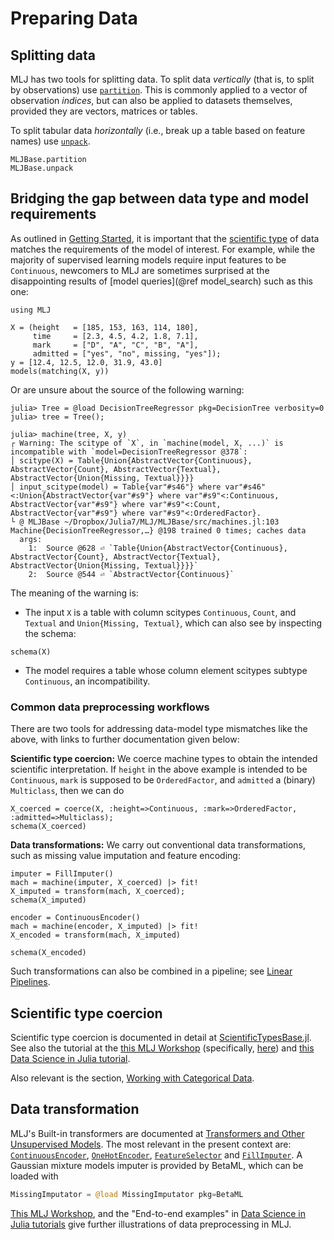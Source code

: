 # Preparing Data

## Splitting data

MLJ has two tools for splitting data. To split data *vertically* (that is,
to split by observations) use [`partition`](@ref). This is commonly applied to
a vector of observation *indices*, but can also be applied to datasets
themselves, provided they are vectors, matrices or tables.

To split tabular data *horizontally* (i.e., break up a table based on
feature names) use [`unpack`](@ref).

```@docs
MLJBase.partition
MLJBase.unpack
```

## Bridging the gap between data type and model requirements

As outlined in [Getting Started](@ref), it is important that the
[scientific type](https://github.com/JuliaAI/ScientificTypesBase.jl) of
data matches the requirements of the model of interest. For example,
while the majority of supervised learning models require input
features to be `Continuous`, newcomers to MLJ are sometimes
surprised at the disappointing results of [model queries](@ref
model_search) such as this one:

```@setup poot
using MLJ
```
```@example poot
X = (height   = [185, 153, 163, 114, 180],
     time     = [2.3, 4.5, 4.2, 1.8, 7.1],
     mark     = ["D", "A", "C", "B", "A"],
     admitted = ["yes", "no", missing, "yes"]);
y = [12.4, 12.5, 12.0, 31.9, 43.0]
models(matching(X, y))
```

Or are unsure about the source of the following warning:

```julia-repl
julia> Tree = @load DecisionTreeRegressor pkg=DecisionTree verbosity=0
julia> tree = Tree();

julia> machine(tree, X, y)
┌ Warning: The scitype of `X`, in `machine(model, X, ...)` is incompatible with `model=DecisionTreeRegressor @378`:
│ scitype(X) = Table{Union{AbstractVector{Continuous}, AbstractVector{Count}, AbstractVector{Textual}, AbstractVector{Union{Missing, Textual}}}}
│ input_scitype(model) = Table{var"#s46"} where var"#s46"<:Union{AbstractVector{var"#s9"} where var"#s9"<:Continuous, AbstractVector{var"#s9"} where var"#s9"<:Count, AbstractVector{var"#s9"} where var"#s9"<:OrderedFactor}.
└ @ MLJBase ~/Dropbox/Julia7/MLJ/MLJBase/src/machines.jl:103
Machine{DecisionTreeRegressor,…} @198 trained 0 times; caches data
  args:
    1:  Source @628 ⏎ `Table{Union{AbstractVector{Continuous}, AbstractVector{Count}, AbstractVector{Textual}, AbstractVector{Union{Missing, Textual}}}}`
    2:  Source @544 ⏎ `AbstractVector{Continuous}`
```

The meaning of the warning is:

- The input `X` is a table with column scitypes `Continuous`, `Count`, and `Textual` and `Union{Missing, Textual}`, which can also see by inspecting the schema:
	
```@example poot
schema(X)
```

- The model requires a table whose column element scitypes subtype `Continuous`, an incompatibility.

### Common data preprocessing workflows

There are two tools for addressing data-model type mismatches like the
above, with links to further documentation given below:

**Scientific type coercion:** We coerce machine types to obtain the
intended scientific interpretation. If `height` in the above example
is intended to be `Continuous`, `mark` is supposed to be
`OrderedFactor`, and `admitted` a (binary) `Multiclass`, then we can
do

```@example poot
X_coerced = coerce(X, :height=>Continuous, :mark=>OrderedFactor, :admitted=>Multiclass);
schema(X_coerced)
```

**Data transformations:** We carry out conventional data
transformations, such as missing value imputation and feature encoding:
  
```@example poot
imputer = FillImputer()
mach = machine(imputer, X_coerced) |> fit!
X_imputed = transform(mach, X_coerced);
schema(X_imputed)
```

```@example poot
encoder = ContinuousEncoder()
mach = machine(encoder, X_imputed) |> fit!
X_encoded = transform(mach, X_imputed)
```

```@example poot
schema(X_encoded)
```

Such transformations can also be combined in a pipeline; see [Linear
Pipelines](@ref).


## Scientific type coercion

Scientific type coercion is documented in detail at
[ScientificTypesBase.jl](https://github.com/JuliaAI/ScientificTypesBase.jl). See
also the tutorial at the [this MLJ
Workshop](https://github.com/ablaom/MachineLearningInJulia2020)
(specifically,
[here](https://github.com/ablaom/MachineLearningInJulia2020/blob/master/tutorials.md#fixing-scientific-types-in-tabular-data))
and [this Data Science in Julia
tutorial](https://alan-turing-institute.github.io/DataScienceTutorials.jl/data/scitype/).

Also relevant is the section, [Working with Categorical Data](@ref).


## Data transformation

MLJ's Built-in transformers are documented at [Transformers and Other Unsupervised Models](@ref).
The most relevant in the present context are: [`ContinuousEncoder`](@ref),
[`OneHotEncoder`](@ref), [`FeatureSelector`](@ref) and [`FillImputer`](@ref).
A Gaussian mixture models imputer is provided by BetaML, which can be loaded with

```julia
MissingImputator = @load MissingImputator pkg=BetaML
```

[This MLJ
Workshop](https://github.com/ablaom/MachineLearningInJulia2020), and
the "End-to-end examples" in [Data Science in Julia
tutorials](https://alan-turing-institute.github.io/DataScienceTutorials.jl/)
give further illustrations of data preprocessing in MLJ.
